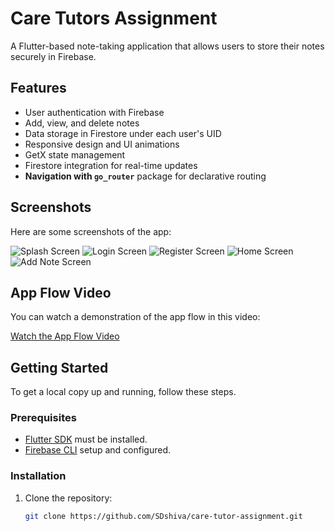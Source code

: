 # Care Tutors Assignment

A Flutter-based note-taking application that allows users to store their notes securely in Firebase.

## Features
- User authentication with Firebase
- Add, view, and delete notes
- Data storage in Firestore under each user's UID
- Responsive design and UI animations
- GetX state management
- Firestore integration for real-time updates
- **Navigation with `go_router`** package for declarative routing

## Screenshots
Here are some screenshots of the app:

![Splash Screen](./screenshot/splash_screen.jpg)
![Login Screen](./screenshot/login_screen.jpg)
![Register Screen](./screenshot/register_screen.jpg)
![Home Screen](./screenshot/home_screen.jpg)
![Add Note Screen](./screenshot/add_note_screen.jpg)

## App Flow Video
You can watch a demonstration of the app flow in this video:

[Watch the App Flow Video](https://drive.google.com/file/d/1W0YZZA36wRCPPyDnaoKNq-1E-elsYF-X/view?usp=sharing)

## Getting Started
To get a local copy up and running, follow these steps.

### Prerequisites
- [Flutter SDK](https://flutter.dev/docs/get-started/install) must be installed.
- [Firebase CLI](https://firebase.google.com/docs/cli) setup and configured.


### Installation

1. Clone the repository:
   ```bash
   git clone https://github.com/SDshiva/care-tutor-assignment.git
